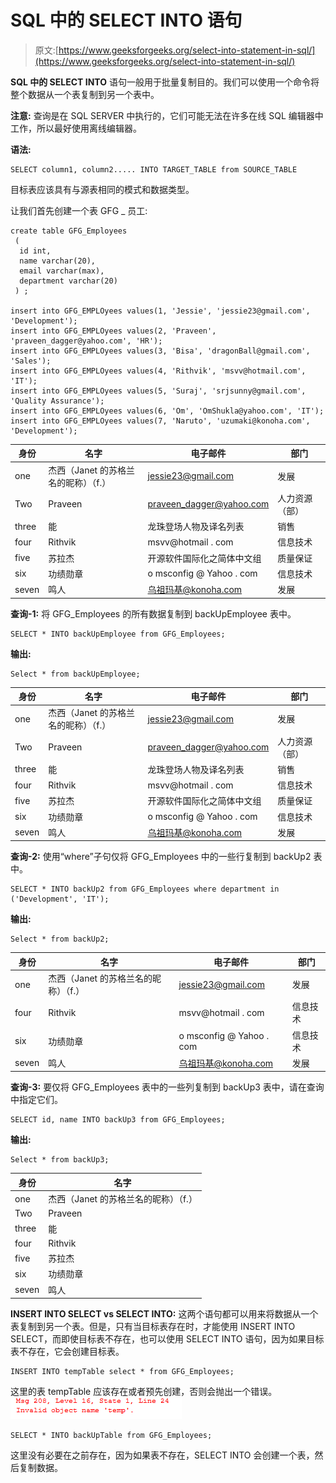 # SQL 中的 SELECT INTO 语句

> 原文:[https://www.geeksforgeeks.org/select-into-statement-in-sql/](https://www.geeksforgeeks.org/select-into-statement-in-sql/)

**SQL 中的 SELECT INTO** 语句一般用于批量复制目的。我们可以使用一个命令将整个数据从一个表复制到另一个表中。

**注意:**
查询是在 SQL SERVER 中执行的，它们可能无法在许多在线 SQL 编辑器中工作，所以最好使用离线编辑器。

**语法:**

```
SELECT column1, column2..... INTO TARGET_TABLE from SOURCE_TABLE 
```

目标表应该具有与源表相同的模式和数据类型。

让我们首先创建一个表 GFG _ 员工:

```
create table GFG_Employees 
 (
  id int,
  name varchar(20),
  email varchar(max),
  department varchar(20)
 ) ;

insert into GFG_EMPLOyees values(1, 'Jessie', 'jessie23@gmail.com', 'Development'); 
insert into GFG_EMPLOyees values(2, 'Praveen', 'praveen_dagger@yahoo.com', 'HR');
insert into GFG_EMPLOyees values(3, 'Bisa', 'dragonBall@gmail.com', 'Sales'); 
insert into GFG_EMPLOyees values(4, 'Rithvik', 'msvv@hotmail.com', 'IT'); 
insert into GFG_EMPLOyees values(5, 'Suraj', 'srjsunny@gmail.com', 'Quality Assurance');
insert into GFG_EMPLOyees values(6, 'Om', 'OmShukla@yahoo.com', 'IT');
insert into GFG_EMPLOyees values(7, 'Naruto', 'uzumaki@konoha.com', 'Development'); 
```

<center>

| 身份 | 名字 | 电子邮件 | 部门 |
| --- | --- | --- | --- |
| one | 杰西（Janet 的苏格兰名的昵称）（f.） | jessie23@gmail.com | 发展 |
| Two | Praveen | praveen_dagger@yahoo.com | 人力资源（部） |
| three | 能 | 龙珠登场人物及译名列表 | 销售 |
| four | Rithvik | msvv@hotmail . com | 信息技术 |
| five | 苏拉杰 | 开源软件国际化之简体中文组 | 质量保证 |
| six | 功绩勋章 | o msconfig @ Yahoo . com | 信息技术 |
| seven | 鸣人 | 乌祖玛基@konoha.com | 发展 |

</center>

**查询-1:** 将 GFG_Employees 的所有数据复制到 backUpEmployee 表中。

```
SELECT * INTO backUpEmployee from GFG_Employees; 
```

**输出:**

```
Select * from backUpEmployee;
```

<center>

| 身份 | 名字 | 电子邮件 | 部门 |
| --- | --- | --- | --- |
| one | 杰西（Janet 的苏格兰名的昵称）（f.） | jessie23@gmail.com | 发展 |
| Two | Praveen | praveen_dagger@yahoo.com | 人力资源（部） |
| three | 能 | 龙珠登场人物及译名列表 | 销售 |
| four | Rithvik | msvv@hotmail . com | 信息技术 |
| five | 苏拉杰 | 开源软件国际化之简体中文组 | 质量保证 |
| six | 功绩勋章 | o msconfig @ Yahoo . com | 信息技术 |
| seven | 鸣人 | 乌祖玛基@konoha.com | 发展 |

</center>

**查询-2:** 使用“where”子句仅将 GFG_Employees 中的一些行复制到 backUp2 表中。

```
SELECT * INTO backUp2 from GFG_Employees where department in ('Development', 'IT'); 
```

**输出:**

```
Select * from backUp2; 
```

<center>

| 身份 | 名字 | 电子邮件 | 部门 |
| --- | --- | --- | --- |
| one | 杰西（Janet 的苏格兰名的昵称）（f.） | jessie23@gmail.com | 发展 |
| four | Rithvik | msvv@hotmail . com | 信息技术 |
| six | 功绩勋章 | o msconfig @ Yahoo . com | 信息技术 |
| seven | 鸣人 | 乌祖玛基@konoha.com | 发展 |

</center>

**查询-3:** 要仅将 GFG_Employees 表中的一些列复制到 backUp3 表中，请在查询中指定它们。

```
SELECT id, name INTO backUp3 from GFG_Employees; 
```

**输出:**

```
Select * from backUp3; 
```

<center>

| 身份 | 名字 |
| --- | --- |
| one | 杰西（Janet 的苏格兰名的昵称）（f.） |
| Two | Praveen |
| three | 能 |
| four | Rithvik |
| five | 苏拉杰 |
| six | 功绩勋章 |
| seven | 鸣人 |

</center>

**INSERT INTO SELECT vs SELECT INTO:**
这两个语句都可以用来将数据从一个表复制到另一个表。但是，只有当目标表存在时，才能使用 INSERT INTO SELECT，而即使目标表不存在，也可以使用 SELECT INTO 语句，因为如果目标表不存在，它会创建目标表。

```
INSERT INTO tempTable select * from GFG_Employees; 
```

这里的表 tempTable 应该存在或者预先创建，否则会抛出一个错误。
![](img/80a67d784cfa64dbc26a225465faf78f.png)

```
SELECT * INTO backUpTable from GFG_Employees;
```

这里没有必要在之前存在，因为如果表不存在，SELECT INTO 会创建一个表，然后复制数据。